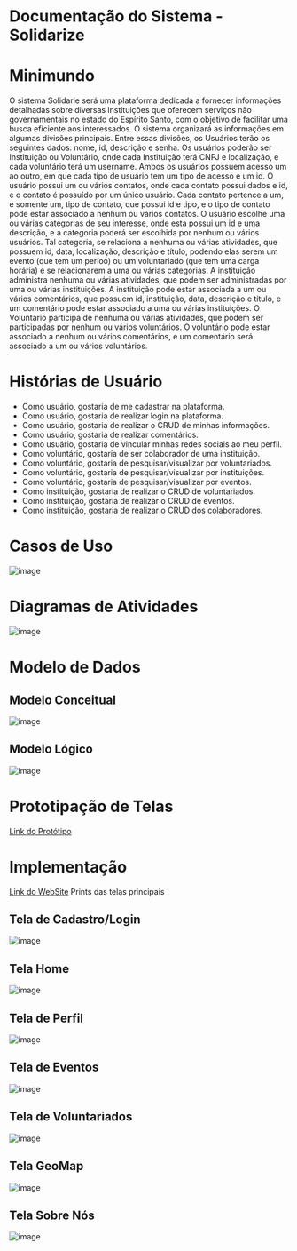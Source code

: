 # Documentação do Sistema - Solidarize
# Minimundo
O sistema Solidarie será uma plataforma dedicada a fornecer informações detalhadas sobre diversas instituições que oferecem serviços não governamentais no estado do Espírito Santo, com o objetivo de facilitar uma busca eficiente aos interessados. O sistema organizará as informações em algumas divisões principais.
Entre essas divisões, os Usuários terão os seguintes dados: nome, id, descrição e senha. Os usuários poderão ser Instituição ou Voluntário, onde cada Instituição terá CNPJ e localização, e cada voluntário terá um username. Ambos os usuários possuem acesso um ao outro, em que cada tipo de usuário tem um tipo de acesso e um id.
O usuário possui um ou vários contatos, onde cada contato possui dados e id, e o contato é possuído por um único usuário. Cada contato pertence a um, e somente um, tipo de contato, que possui id e tipo, e o tipo de contato pode estar associado a nenhum ou vários contatos.
O usuário escolhe uma ou várias categorias de seu interesse, onde esta possui um id e uma descrição, e a categoria poderá ser escolhida por nenhum ou vários usuários. Tal categoria, se relaciona a nenhuma ou várias atividades, que possuem id, data, localização, descrição e título, podendo elas serem um evento (que tem um períoo) ou um voluntariado (que tem uma carga horária) e se relacionarem a uma ou várias categorias.
A instituição administra nenhuma ou várias atividades, que podem ser administradas por uma ou várias instituições. A instituição pode estar associada a um ou vários comentários, que possuem id, instituição, data, descrição e título, e um comentário pode estar associado a uma ou várias instituições. O Voluntário participa de nenhuma ou várias atividades, que podem ser participadas por nenhum ou vários voluntários. O voluntário pode estar associado a nenhum ou vários comentários, e um comentário será associado a um ou vários voluntários.
# Histórias de Usuário
- Como usuário, gostaria de me cadastrar na plataforma.
- Como usuário, gostaria de realizar login na plataforma.
- Como usuário, gostaria de realizar o CRUD de minhas informações.
- Como usuário, gostaria de realizar comentários.
- Como usuário, gostaria de vincular minhas redes sociais ao meu perfil.
- Como voluntário, gostaria de ser colaborador de uma instituição.
- Como voluntário, gostaria de pesquisar/visualizar por voluntariados.
- Como voluntário, gostaria de pesquisar/visualizar por instituições.
- Como voluntário, gostaria de pesquisar/visualizar por eventos.
- Como instituição, gostaria de realizar o CRUD de voluntariados.
- Como instituição, gostaria de realizar o CRUD de eventos.
- Como instituição, gostaria de realizar o CRUD dos colaboradores. 
# Casos de Uso
![image](https://github.com/user-attachments/assets/964821cd-dc7f-41e0-b907-83162d8e7334)
# Diagramas de Atividades
![image](https://github.com/user-attachments/assets/7c6e9d2d-ba60-4615-b4fa-fa9a85207038)
# Modelo de Dados
## Modelo Conceitual
![image](https://github.com/user-attachments/assets/07b1af54-b303-49b7-b190-aa27c3bbc7ab)
## Modelo Lógico
![image](https://github.com/user-attachments/assets/c0828f85-8889-4f7b-ab55-56a03b054345)
# Prototipação de Telas
[Link do Protótipo](https://app.appsmith.com/app/projeto-solidarize/login-667b04a8aadff8332282933e)
# Implementação
[Link do WebSite](https://ui-ongs.github.io/UI-PwbAval/)
Prints das telas principais
## Tela de Cadastro/Login
![image](https://github.com/user-attachments/assets/7eff092b-2897-401c-bc9f-3454ad98785f)
## Tela Home
![image](https://github.com/user-attachments/assets/64438a4a-41d6-4988-84ee-8530860702f3)
## Tela de Perfil
![image](https://github.com/user-attachments/assets/de33badd-56b5-4609-a0fe-a4e5138f5b36)
## Tela de Eventos
![image](https://github.com/user-attachments/assets/53437ad0-99eb-40fb-b932-da3290e36fa9)
## Tela de Voluntariados
![image](https://github.com/user-attachments/assets/fda0461e-17a9-4078-9ddf-83837120516f)
## Tela GeoMap
![image](https://github.com/user-attachments/assets/864eb96d-6063-4cb9-a8de-0cf329e87bdf)
## Tela Sobre Nós
![image](https://github.com/user-attachments/assets/4f64e07e-fbe4-40cd-a8fd-3b504268411e)





 


